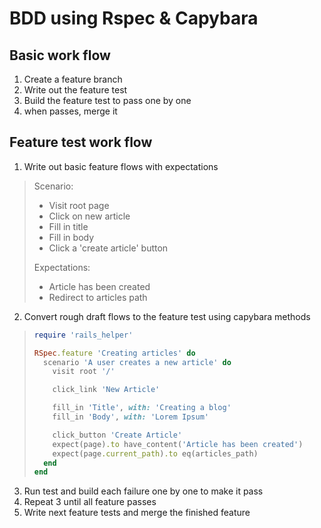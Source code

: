 # BDD using Rspec & Capybara

## Basic work flow

  1. Create a feature branch 
  2. Write out the feature test
  3. Build the feature test to pass one by one
  4. when passes, merge it

## Feature test work flow

  1. Write out basic feature flows with expectations
  > Scenario: 
  > * Visit root page
  > * Click on new article
  > * Fill in title
  > * Fill in body
  > * Click a 'create article' button
  > 
  > Expectations:
  > * Article has been created
  > * Redirect to articles path

  2. Convert rough draft flows to the feature test using capybara methods
  > ```ruby
  > require 'rails_helper'
  > 
  > RSpec.feature 'Creating articles' do
  >   scenario 'A user creates a new article' do
  >     visit root '/'
  >
  >     click_link 'New Article'
  >
  >     fill_in 'Title', with: 'Creating a blog'
  >     fill_in 'Body', with: 'Lorem Ipsum'
  >
  >     click_button 'Create Article'
  >     expect(page).to have_content('Article has been created')
  >     expect(page.current_path).to eq(articles_path)
  >   end
  > end
  > ```

  3. Run test and build each failure one by one to make it pass
  4. Repeat 3 until all feature passes
  5. Write next feature tests and merge the finished feature